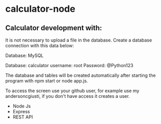 # calculator-node

## Calculator development with:

It is not necessary to upload a file in the database.
Create a database connection with this data below:

Database: MySQL

Database: calculator
username: root
Password: @Python123

The database and tables will be created automatically after starting the program with npm start or node app.js.

To access the screen use your github user, for example use my andersoncgiusti, if you don't have access it creates a user.

- Node Js
- Express
- REST API 
